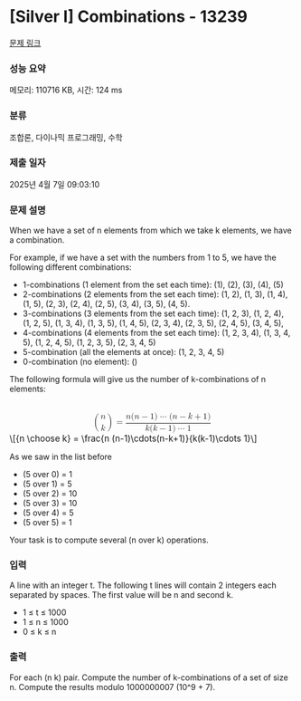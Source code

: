 # [Silver I] Combinations - 13239 

[문제 링크](https://www.acmicpc.net/problem/13239) 

### 성능 요약

메모리: 110716 KB, 시간: 124 ms

### 분류

조합론, 다이나믹 프로그래밍, 수학

### 제출 일자

2025년 4월 7일 09:03:10

### 문제 설명

<p>When we have a set of n elements from which we take k elements, we have a combination.</p>

<p>For example, if we have a set with the numbers from 1 to 5, we have the following different combinations:</p>

<ul>
	<li>1-combinations (1 element from the set each time): (1), (2), (3), (4), (5)</li>
	<li>2-combinations (2 elements from the set each time): (1, 2), (1, 3), (1, 4), (1, 5), (2, 3), (2, 4), (2, 5), (3, 4), (3, 5), (4, 5).</li>
	<li>3-combinations (3 elements from the set each time): (1, 2, 3), (1, 2, 4), (1, 2, 5), (1, 3, 4), (1, 3, 5), (1, 4, 5), (2, 3, 4), (2, 3, 5), (2, 4, 5), (3, 4, 5), </li>
	<li>4-combinations (4 elements from the set each time): (1, 2, 3, 4), (1, 3, 4, 5), (1, 2, 4, 5), (1, 2, 3, 5), (2, 3, 4, 5)</li>
	<li>5-combination (all the elements at once): (1, 2, 3, 4, 5)</li>
	<li>0-combination (no element): ()</li>
</ul>

<p>The following formula will give us the number of k-combinations of n elements:</p>

<p><mjx-container class="MathJax" jax="CHTML" display="true" style="font-size: 109%; position: relative;"> <mjx-math display="true" class="MJX-TEX" aria-hidden="true" style="margin-left: 0px; margin-right: 0px;"><mjx-texatom texclass="ORD"><mjx-mrow><mjx-texatom texclass="OPEN"><mjx-mo class="mjx-s3"><mjx-c class="mjx-c28 TEX-S3"></mjx-c></mjx-mo></mjx-texatom><mjx-mfrac><mjx-frac type="d" atop="true" delims="true" style="vertical-align: -0.686em;"><mjx-num style="padding-bottom: 0.657em;"><mjx-mi class="mjx-i"><mjx-c class="mjx-c1D45B TEX-I"></mjx-c></mjx-mi></mjx-num><mjx-den><mjx-mi class="mjx-i"><mjx-c class="mjx-c1D458 TEX-I"></mjx-c></mjx-mi></mjx-den></mjx-frac></mjx-mfrac><mjx-texatom texclass="CLOSE"><mjx-mo class="mjx-s3"><mjx-c class="mjx-c29 TEX-S3"></mjx-c></mjx-mo></mjx-texatom></mjx-mrow></mjx-texatom><mjx-mo class="mjx-n" space="4"><mjx-c class="mjx-c3D"></mjx-c></mjx-mo><mjx-mfrac space="4"><mjx-frac type="d"><mjx-num><mjx-nstrut type="d"></mjx-nstrut><mjx-mrow><mjx-mi class="mjx-i"><mjx-c class="mjx-c1D45B TEX-I"></mjx-c></mjx-mi><mjx-mo class="mjx-n"><mjx-c class="mjx-c28"></mjx-c></mjx-mo><mjx-mi class="mjx-i"><mjx-c class="mjx-c1D45B TEX-I"></mjx-c></mjx-mi><mjx-mo class="mjx-n" space="3"><mjx-c class="mjx-c2212"></mjx-c></mjx-mo><mjx-mn class="mjx-n" space="3"><mjx-c class="mjx-c31"></mjx-c></mjx-mn><mjx-mo class="mjx-n"><mjx-c class="mjx-c29"></mjx-c></mjx-mo><mjx-mo class="mjx-n" space="2"><mjx-c class="mjx-c22EF"></mjx-c></mjx-mo><mjx-mo class="mjx-n" space="2"><mjx-c class="mjx-c28"></mjx-c></mjx-mo><mjx-mi class="mjx-i"><mjx-c class="mjx-c1D45B TEX-I"></mjx-c></mjx-mi><mjx-mo class="mjx-n" space="3"><mjx-c class="mjx-c2212"></mjx-c></mjx-mo><mjx-mi class="mjx-i" space="3"><mjx-c class="mjx-c1D458 TEX-I"></mjx-c></mjx-mi><mjx-mo class="mjx-n" space="3"><mjx-c class="mjx-c2B"></mjx-c></mjx-mo><mjx-mn class="mjx-n" space="3"><mjx-c class="mjx-c31"></mjx-c></mjx-mn><mjx-mo class="mjx-n"><mjx-c class="mjx-c29"></mjx-c></mjx-mo></mjx-mrow></mjx-num><mjx-dbox><mjx-dtable><mjx-line type="d"></mjx-line><mjx-row><mjx-den><mjx-dstrut type="d"></mjx-dstrut><mjx-mrow><mjx-mi class="mjx-i"><mjx-c class="mjx-c1D458 TEX-I"></mjx-c></mjx-mi><mjx-mo class="mjx-n"><mjx-c class="mjx-c28"></mjx-c></mjx-mo><mjx-mi class="mjx-i"><mjx-c class="mjx-c1D458 TEX-I"></mjx-c></mjx-mi><mjx-mo class="mjx-n" space="3"><mjx-c class="mjx-c2212"></mjx-c></mjx-mo><mjx-mn class="mjx-n" space="3"><mjx-c class="mjx-c31"></mjx-c></mjx-mn><mjx-mo class="mjx-n"><mjx-c class="mjx-c29"></mjx-c></mjx-mo><mjx-mo class="mjx-n" space="2"><mjx-c class="mjx-c22EF"></mjx-c></mjx-mo><mjx-mn class="mjx-n" space="2"><mjx-c class="mjx-c31"></mjx-c></mjx-mn></mjx-mrow></mjx-den></mjx-row></mjx-dtable></mjx-dbox></mjx-frac></mjx-mfrac></mjx-math><mjx-assistive-mml unselectable="on" display="block"><math xmlns="http://www.w3.org/1998/Math/MathML" display="block"><mrow data-mjx-texclass="ORD"><mrow data-mjx-texclass="ORD"><mrow data-mjx-texclass="OPEN"><mo minsize="2.047em" maxsize="2.047em">(</mo></mrow><mfrac linethickness="0"><mi>n</mi><mi>k</mi></mfrac><mrow data-mjx-texclass="CLOSE"><mo minsize="2.047em" maxsize="2.047em">)</mo></mrow></mrow></mrow><mo>=</mo><mfrac><mrow><mi>n</mi><mo stretchy="false">(</mo><mi>n</mi><mo>−</mo><mn>1</mn><mo stretchy="false">)</mo><mo>⋯</mo><mo stretchy="false">(</mo><mi>n</mi><mo>−</mo><mi>k</mi><mo>+</mo><mn>1</mn><mo stretchy="false">)</mo></mrow><mrow><mi>k</mi><mo stretchy="false">(</mo><mi>k</mi><mo>−</mo><mn>1</mn><mo stretchy="false">)</mo><mo>⋯</mo><mn>1</mn></mrow></mfrac></math></mjx-assistive-mml><span aria-hidden="true" class="no-mathjax mjx-copytext">\[{n \choose k} = \frac{n (n-1)\cdots(n-k+1)}{k(k-1)\cdots 1}\]</span> </mjx-container></p>

<p>As we saw in the list before</p>

<ul>
	<li>(5 over 0) = 1</li>
	<li>(5 over 1) = 5</li>
	<li>(5 over 2) = 10</li>
	<li>(5 over 3) = 10</li>
	<li>(5 over 4) = 5</li>
	<li>(5 over 5) = 1 </li>
</ul>

<p>Your task is to compute several (n over k) operations.</p>

### 입력 

 <p>A line with an integer t. The following t lines will contain 2 integers each separated by spaces. The first value will be n and second k.</p>

<ul>
	<li>1 ≤ t ≤ 1000</li>
	<li>1 ≤ n ≤ 1000</li>
	<li>0 ≤ k ≤ n</li>
</ul>

### 출력 

 <p>For each (n k) pair. Compute the number of k-combinations of a set of size n. Compute the results modulo 1000000007 (10^9 + 7).</p>

